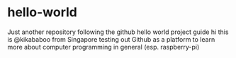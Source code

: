 # hello-world
Just another repository following the github hello world project guide
hi this is @kikababoo from Singapore testing out Github as a platform to learn more about computer programming in general (esp. raspberry-pi) 
